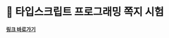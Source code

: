 # 📝 타입스크립트 프로그래밍 쪽지 시험

[**링크 바로가기**](https://docs.google.com/forms/d/1qnr_GpqITkAH8gjxQ8Rlr-on1XH3yIa21s7vHuYjK1Y/edit)

<br>
